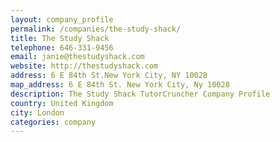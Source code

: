 ```yaml
---
layout: company_profile
permalink: /companies/the-study-shack/
title: The Study Shack
telephone: 646-331-9456
email: janie@thestudyshack.com
website: http://thestudyshack.com
address: 6 E 84th St.New York City, NY 10028
map_address: 6 E 84th St. New York City, Ny 10028
description: The Study Shack TutorCruncher Company Profile
country: United Kingdom
city: London
categories: company
---
```


